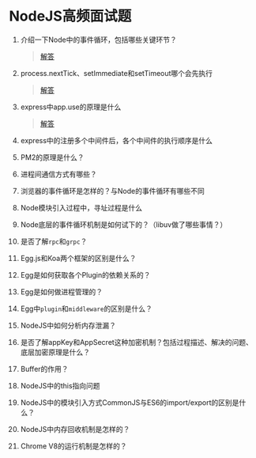 # NodeJS高频面试题


 1. 介绍一下Node中的事件循环，包括哪些关键环节？
 
    > [解答](./001.介绍一下Node中的事件循环，包括哪些关键环节.md)
 
 2. process.nextTick、setImmediate和setTimeout哪个会先执行

    > [解答](./002.process.nextTick、setImmediate和setTimeout哪个会先执行.md)
 
 3. express中app.use的原理是什么
 
    > [解答](../JS相关/010.实现一个Koa中的compose方法，即"洋葱圈"模式.md)
 
 4. express中的注册多个中间件后，各个中间件的执行顺序是什么
 
 5. PM2的原理是什么？

 6. 进程间通信方式有哪些？
 
 7. 浏览器的事件循环是怎样的？与Node的事件循环有哪些不同
 
 8. Node模块引入过程中，寻址过程是什么
 
 9. Node底层的事件循环机制是如何试下的？（libuv做了哪些事情？）
 
 10. 是否了解`rpc`和`grpc`？
 
 11. Egg.js和Koa两个框架的区别是什么？
 
 12. Egg是如何获取各个Plugin的依赖关系的？
 
 13. Egg是如何做进程管理的？
 
 14. Egg中`plugin`和`middleware`的区别是什么？
 
 15. NodeJS中如何分析内存泄漏？
 
 16. 是否了解appKey和AppSecret这种加密机制？包括过程描述、解决的问题、底层加密原理是什么？
 
 17. Buffer的作用？

 18. NodeJS中的this指向问题
 
 19. NodeJS中的模块引入方式CommonJS与ES6的import/export的区别是什么？
 
 20. NodeJS中内存回收机制是怎样的？

 21. Chrome V8的运行机制是怎样的？
